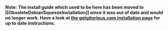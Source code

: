 **Note: The install guide which used to be here has been moved to [[ObsoleteDebianSqueezeInstallation]] since it was out of date and would no longer work. Have a look at [the getgitorious.com installation page](http://getgitorious.com/install-gitorious) for up to date instructions.**